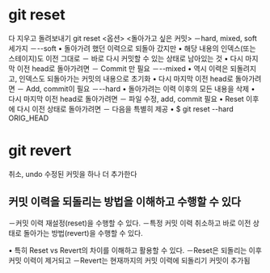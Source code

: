 # git reset
다 지우고 돌려보내기
 git reset <옵션> <돌아가고 싶은 커밋>
    －hard, mixed, soft 세가지
－--soft
    • 돌아가려 했던 이력으로 되돌아 갔지만
    • 해당 내용의 인덱스(또는 스테이지)도 이전 그대로
    － 바로 다시 커밋할 수 있는 상태로 남아있는 것
    • 다시 마지막 이전 head로 돌아가려면
    － Commit 만 필요
－--mixed
    • 역시 이력은 되돌려지고, 인덱스도 되돌아가는 커밋의 내용으로 초기화
    • 다시 마지막 이전 head로 돌아가려면
    － Add, commit이 필요
－--hard
    • 돌아가려는 이력 이후의 모든 내용을 삭제
    • 다시 마지막 이전 head로 돌아가려면
    － 파일 수정, add, commit 필요
• Reset 이후에 다시 이전 상태로 돌아가려면
    － 다음을 특별히 제공
    • $ git reset --hard ORIG_HEAD


# git revert

취소, undo
수정된 커밋을 하나 더 추가한다

## 커밋 이력을 되돌리는 방법을 이해하고 수행할 수 있다

－커밋 이력 재설정(reset)을 수행할 수 있다.
－특정 커밋 이력 취소하고 바로 이전 상태로 돌아가는 방법(revert)을 수행할 수 있다.

• 특히 Reset vs Revert의 차이를 이해하고 활용할 수 있다.
－Reset은 되돌리는 이후 커밋 이력이 제거되고
－Revert는 현재까지의 커밋 이력에 되돌리기 커밋이 추가됨
